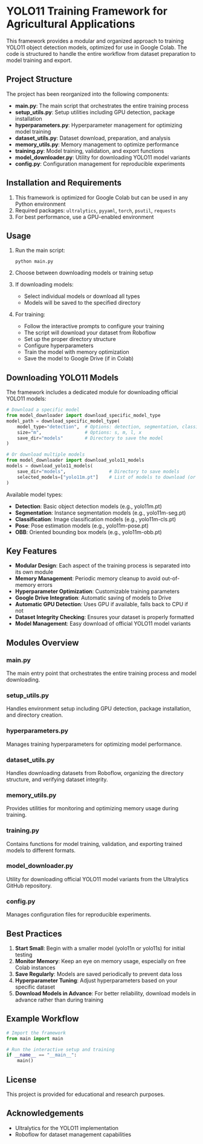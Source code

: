 # YOLO11 Training Framework for Agricultural Applications

This framework provides a modular and organized approach to training YOLO11 object detection models, optimized for use in Google Colab. The code is structured to handle the entire workflow from dataset preparation to model training and export.

## Project Structure

The project has been reorganized into the following components:

- **main.py**: The main script that orchestrates the entire training process
- **setup_utils.py**: Setup utilities including GPU detection, package installation
- **hyperparameters.py**: Hyperparameter management for optimizing model training
- **dataset_utils.py**: Dataset download, preparation, and analysis
- **memory_utils.py**: Memory management to optimize performance
- **training.py**: Model training, validation, and export functions
- **model_downloader.py**: Utility for downloading YOLO11 model variants
- **config.py**: Configuration management for reproducible experiments

## Installation and Requirements

1. This framework is optimized for Google Colab but can be used in any Python environment
2. Required packages: `ultralytics`, `pyyaml`, `torch`, `psutil`, `requests`
3. For best performance, use a GPU-enabled environment

## Usage

1. Run the main script:
   ```
   python main.py
   ```

2. Choose between downloading models or training setup

3. If downloading models:
   - Select individual models or download all types
   - Models will be saved to the specified directory

4. For training:
   - Follow the interactive prompts to configure your training
   - The script will download your dataset from Roboflow
   - Set up the proper directory structure
   - Configure hyperparameters
   - Train the model with memory optimization
   - Save the model to Google Drive (if in Colab)

## Downloading YOLO11 Models

The framework includes a dedicated module for downloading official YOLO11 models:

```python
# Download a specific model
from model_downloader import download_specific_model_type
model_path = download_specific_model_type(
    model_type="detection",  # Options: detection, segmentation, classification, pose, obb
    size="m",                # Options: s, m, l, x
    save_dir="models"        # Directory to save the model
)

# Or download multiple models
from model_downloader import download_yolo11_models
models = download_yolo11_models(
    save_dir="models",                # Directory to save models
    selected_models=["yolo11m.pt"]    # List of models to download (or None for all)
)
```

Available model types:
- **Detection**: Basic object detection models (e.g., yolo11m.pt)
- **Segmentation**: Instance segmentation models (e.g., yolo11m-seg.pt)
- **Classification**: Image classification models (e.g., yolo11m-cls.pt)
- **Pose**: Pose estimation models (e.g., yolo11m-pose.pt)
- **OBB**: Oriented bounding box models (e.g., yolo11m-obb.pt)

## Key Features

- **Modular Design**: Each aspect of the training process is separated into its own module
- **Memory Management**: Periodic memory cleanup to avoid out-of-memory errors
- **Hyperparameter Optimization**: Customizable training parameters
- **Google Drive Integration**: Automatic saving of models to Drive
- **Automatic GPU Detection**: Uses GPU if available, falls back to CPU if not
- **Dataset Integrity Checking**: Ensures your dataset is properly formatted
- **Model Management**: Easy download of official YOLO11 model variants

## Modules Overview

### main.py
The main entry point that orchestrates the entire training process and model downloading.

### setup_utils.py
Handles environment setup including GPU detection, package installation, and directory creation.

### hyperparameters.py
Manages training hyperparameters for optimizing model performance.

### dataset_utils.py
Handles downloading datasets from Roboflow, organizing the directory structure, and verifying dataset integrity.

### memory_utils.py
Provides utilities for monitoring and optimizing memory usage during training.

### training.py
Contains functions for model training, validation, and exporting trained models to different formats.

### model_downloader.py
Utility for downloading official YOLO11 model variants from the Ultralytics GitHub repository.

### config.py
Manages configuration files for reproducible experiments.

## Best Practices

1. **Start Small**: Begin with a smaller model (yolo11n or yolo11s) for initial testing
2. **Monitor Memory**: Keep an eye on memory usage, especially on free Colab instances
3. **Save Regularly**: Models are saved periodically to prevent data loss
4. **Hyperparameter Tuning**: Adjust hyperparameters based on your specific dataset
5. **Download Models in Advance**: For better reliability, download models in advance rather than during training

## Example Workflow

```python
# Import the framework
from main import main

# Run the interactive setup and training
if __name__ == "__main__":
    main()
```

## License

This project is provided for educational and research purposes.

## Acknowledgements

- Ultralytics for the YOLO11 implementation
- Roboflow for dataset management capabilities
